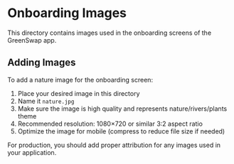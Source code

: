 # Onboarding Images

This directory contains images used in the onboarding screens of the GreenSwap app.

## Adding Images

To add a nature image for the onboarding screen:

1. Place your desired image in this directory
2. Name it `nature.jpg`
3. Make sure the image is high quality and represents nature/rivers/plants theme
4. Recommended resolution: 1080×720 or similar 3:2 aspect ratio
5. Optimize the image for mobile (compress to reduce file size if needed)

For production, you should add proper attribution for any images used in your application. 